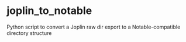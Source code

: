 # joplin_to_notable
Python script to convert a Joplin raw dir export to a Notable-compatible directory structure
